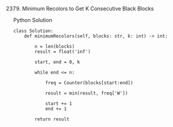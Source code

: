 2379. Minimum Recolors to Get K Consecutive Black Blocks

Python Solution
```
class Solution:
    def minimumRecolors(self, blocks: str, k: int) -> int:
        
        n = len(blocks)
        result = float('inf')

        start, end = 0, k

        while end <= n:

            freq = Counter(blocks[start:end])

            result = min(result, freq['W'])

            start += 1
            end += 1
        
        return result
```
